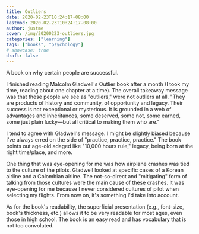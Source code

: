 ```yaml
---
title: Outliers
date: 2020-02-23T10:24:17-08:00
lastmod: 2020-02-23T10:24:17-08:00
author: justme
cover: /img/20200223-outliers.jpg
categories: ["learning"]
tags: ["books", "psychology"]
# showcase: true
draft: false
---
```


A book on why  certain people are successful.

<!--more-->

I finished reading  Malcolm Gladwell's Outlier book after a month (I took my time, reading about one chapter at a time). The overall takeaway message was that these people we see as "outliers," were not outliers at all. "They are products of history and community, of opportunity and legacy. Their success is not exceptional or mysterious. It is grounded in a web of advantages and inheritances, some deserved, some not, some earned, some just plain lucky—but all critical to making them who are."

I tend to agree with Gladwell's message. I might be slightly biased because I've always erred on the side of "practice, practice, practice." The book points out age-old adaged like "10,000 hours rule," legacy, being born at the right time/place, and more. 

One thing that was eye-opening for me was how airplane crashes was tied to the culture of the pilots. Gladwell looked at specific cases of a Korean airline and a Colombian airline. The not-so-direct and "mitigating" form of talking from those cultures were the main cause of these crashes. It was eye-opening for me because I never considered cultures of pilot when selecting my flights. From now on, it's something I'd take into account. 

As for the book's readability, the superficial presentation (e.g., font-size, book's thickness, etc.) allows it to be very readable for most ages, even those in high school. The book is an easy read and has vocabulary that is not too convoluted. 